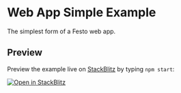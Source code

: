 # Web App Simple Example

The simplest form of a Festo web app.

## Preview

Preview the example live on [StackBlitz](http://stackblitz.com/) by typing `npm start`:

[![Open in StackBlitz](https://developer.stackblitz.com/img/open_in_stackblitz.svg)](https://stackblitz.com/github/Festo-se/festo-ui-examples/tree/main/examples/web-essentials/web-app-simple)
